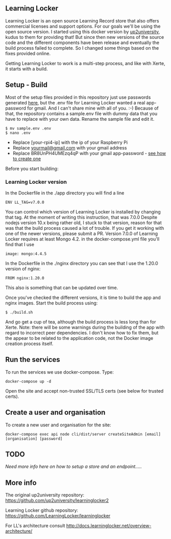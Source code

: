 ## Learning Locker

Learning Locker is an open source Learning Record store that also offers commercial licenses and support options.
For our goals we'll be using the open source version.
I started using this docker version by [up2university](https://github.com/up2university/learninglocker2), kudus to them for providing that!
But since then new versions of the source code and the different components have been release and eventually the build process failed to complete. So I changed some things based on the fixes provided online.

Getting Learning Locker to work is a multi-step process, and like with Xerte, it starts with a build.

## Setup - Build

Most of the setup files provided in this repository just use passwords generated [here](https://passwordsgenerator.net/), but the .env file for Learning Locker wanted a real app-password for gmail. And I can't share mine with all of you. :-)
Because of that, the repository contains a sample.env file with dummy data that you have to replace with your own data. Rename the sample file and edit it.
```
$ mv sample.env .env
$ nano .env
```
- Replace [your-rpi4-ip] with the ip of your Raspberry Pi
- Replace yourmail@gmail.com with your gmail address
- Replace BR8UnPH4UMEzq4qP with your gmail app-password - [see how to create one](https://support.google.com/accounts/answer/185833)

Before you start building:

### Learning Locker version
In the Dockerfile in the ./app directory you will find a line 
```
ENV LL_TAG=v7.0.0
```
You can control which version of Learning Locker is installed by changing that tag. At the moment of writing this instruction, that was 7.0.0
Despite nodejs version 10.x being rather old, I stuck to that version, reason for that was that the build process caused a lot of trouble. If you get it working with one of the newer versions, please submit a PR.
Version 7.0.0 of Learning Locker requires at least Mongo 4.2. in the docker-compose.yml file you'll find that I use
```
image: mongo:4.4.5
```
In the Dockerfile in the ./nginx directory you can see that I use the 1.20.0 version of nginx:
```
FROM nginx:1.20.0
```
This also is something that can be updated over time.

Once you've checked the different versions, it is time to build the app and nginx images. Start the build process using:
```
$ ./build.sh
```
And go get a cup of tea, although the build process is less long than for Xerte.
Note: there will be some warnings during the building of the app with regard to incorrect peer dependencies. I don't know how to fix them, but the appear to be related to the application code, not the Docker image creation process itself.

## Run the services
To run the services we use docker-compose. Type:
```
docker-compose up -d
```
Open the site and accept non-trusted SSL/TLS certs (see below for trusted certs).

## Create a user and organisation
To create a new user and organisation for the site:

```
docker-compose exec api node cli/dist/server createSiteAdmin [email] [organisation] [password]
```

## TODO

_Need more info here on how to setup a store and an endpoint....._

## More info
The original up2university repository: https://github.com/up2university/learninglocker2

Learning Locker github repository: https://github.com/LearningLocker/learninglocker

For LL's architecture consult http://docs.learninglocker.net/overview-architecture/

